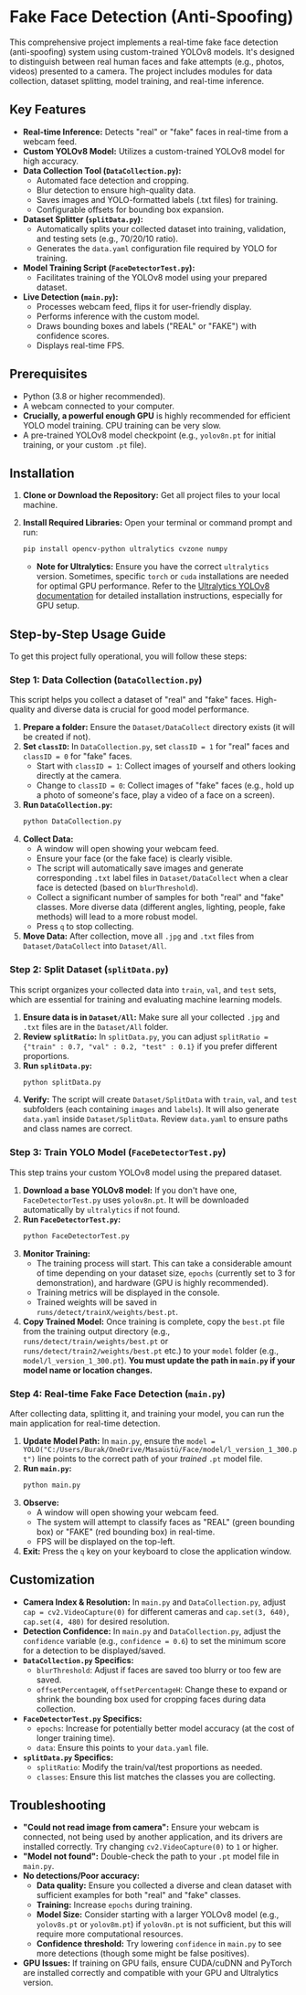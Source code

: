 # Fake Face Detection (Anti-Spoofing)

This comprehensive project implements a real-time fake face detection (anti-spoofing) system using custom-trained YOLOv8 models. It's designed to distinguish between real human faces and fake attempts (e.g., photos, videos) presented to a camera. The project includes modules for data collection, dataset splitting, model training, and real-time inference.

## Key Features

* **Real-time Inference:** Detects "real" or "fake" faces in real-time from a webcam feed.
* **Custom YOLOv8 Model:** Utilizes a custom-trained YOLOv8 model for high accuracy.
* **Data Collection Tool (`DataCollection.py`):**
    * Automated face detection and cropping.
    * Blur detection to ensure high-quality data.
    * Saves images and YOLO-formatted labels (.txt files) for training.
    * Configurable offsets for bounding box expansion.
* **Dataset Splitter (`splitData.py`):**
    * Automatically splits your collected dataset into training, validation, and testing sets (e.g., 70/20/10 ratio).
    * Generates the `data.yaml` configuration file required by YOLO for training.
* **Model Training Script (`FaceDetectorTest.py`):**
    * Facilitates training of the YOLOv8 model using your prepared dataset.
* **Live Detection (`main.py`):**
    * Processes webcam feed, flips it for user-friendly display.
    * Performs inference with the custom model.
    * Draws bounding boxes and labels ("REAL" or "FAKE") with confidence scores.
    * Displays real-time FPS.

## Prerequisites

* Python (3.8 or higher recommended).
* A webcam connected to your computer.
* **Crucially, a powerful enough GPU** is highly recommended for efficient YOLO model training. CPU training can be very slow.
* A pre-trained YOLOv8 model checkpoint (e.g., `yolov8n.pt` for initial training, or your custom `.pt` file).

## Installation

1.  **Clone or Download the Repository:**
    Get all project files to your local machine.

2.  **Install Required Libraries:**
    Open your terminal or command prompt and run:
    ```bash
    pip install opencv-python ultralytics cvzone numpy
    ```
    * **Note for Ultralytics:** Ensure you have the correct `ultralytics` version. Sometimes, specific `torch` or `cuda` installations are needed for optimal GPU performance. Refer to the [Ultralytics YOLOv8 documentation](https://docs.ultralytics.com/quickstart/) for detailed installation instructions, especially for GPU setup.

## Step-by-Step Usage Guide

To get this project fully operational, you will follow these steps:

### Step 1: Data Collection (`DataCollection.py`)

This script helps you collect a dataset of "real" and "fake" faces. High-quality and diverse data is crucial for good model performance.

1.  **Prepare a folder:** Ensure the `Dataset/DataCollect` directory exists (it will be created if not).
2.  **Set `classID`:** In `DataCollection.py`, set `classID = 1` for "real" faces and `classID = 0` for "fake" faces.
    * Start with `classID = 1`: Collect images of yourself and others looking directly at the camera.
    * Change to `classID = 0`: Collect images of "fake" faces (e.g., hold up a photo of someone's face, play a video of a face on a screen).
3.  **Run `DataCollection.py`:**
    ```bash
    python DataCollection.py
    ```
4.  **Collect Data:**
    * A window will open showing your webcam feed.
    * Ensure your face (or the fake face) is clearly visible.
    * The script will automatically save images and generate corresponding `.txt` label files in `Dataset/DataCollect` when a clear face is detected (based on `blurThreshold`).
    * Collect a significant number of samples for both "real" and "fake" classes. More diverse data (different angles, lighting, people, fake methods) will lead to a more robust model.
    * Press `q` to stop collecting.
5.  **Move Data:** After collection, move all `.jpg` and `.txt` files from `Dataset/DataCollect` into `Dataset/All`.

### Step 2: Split Dataset (`splitData.py`)

This script organizes your collected data into `train`, `val`, and `test` sets, which are essential for training and evaluating machine learning models.

1.  **Ensure data is in `Dataset/All`:** Make sure all your collected `.jpg` and `.txt` files are in the `Dataset/All` folder.
2.  **Review `splitRatio`:** In `splitData.py`, you can adjust `splitRatio = {"train" : 0.7, "val" : 0.2, "test" : 0.1}` if you prefer different proportions.
3.  **Run `splitData.py`:**
    ```bash
    python splitData.py
    ```
4.  **Verify:** The script will create `Dataset/SplitData` with `train`, `val`, and `test` subfolders (each containing `images` and `labels`). It will also generate `data.yaml` inside `Dataset/SplitData`. Review `data.yaml` to ensure paths and class names are correct.

### Step 3: Train YOLO Model (`FaceDetectorTest.py`)

This step trains your custom YOLOv8 model using the prepared dataset.

1.  **Download a base YOLOv8 model:** If you don't have one, `FaceDetectorTest.py` uses `yolov8n.pt`. It will be downloaded automatically by `ultralytics` if not found.
2.  **Run `FaceDetectorTest.py`:**
    ```bash
    python FaceDetectorTest.py
    ```
3.  **Monitor Training:**
    * The training process will start. This can take a considerable amount of time depending on your dataset size, `epochs` (currently set to 3 for demonstration), and hardware (GPU is highly recommended).
    * Training metrics will be displayed in the console.
    * Trained weights will be saved in `runs/detect/trainX/weights/best.pt`.
4.  **Copy Trained Model:** Once training is complete, copy the `best.pt` file from the training output directory (e.g., `runs/detect/train/weights/best.pt` or `runs/detect/train2/weights/best.pt` etc.) to your `model` folder (e.g., `model/l_version_1_300.pt`). **You must update the path in `main.py` if your model name or location changes.**

### Step 4: Real-time Fake Face Detection (`main.py`)

After collecting data, splitting it, and training your model, you can run the main application for real-time detection.

1.  **Update Model Path:** In `main.py`, ensure the `model = YOLO("C:/Users/Burak/OneDrive/Masaüstü/Face/model/l_version_1_300.pt")` line points to the correct path of your *trained* `.pt` model file.
2.  **Run `main.py`:**
    ```bash
    python main.py
    ```
3.  **Observe:**
    * A window will open showing your webcam feed.
    * The system will attempt to classify faces as "REAL" (green bounding box) or "FAKE" (red bounding box) in real-time.
    * FPS will be displayed on the top-left.
4.  **Exit:** Press the `q` key on your keyboard to close the application window.

## Customization

* **Camera Index & Resolution:** In `main.py` and `DataCollection.py`, adjust `cap = cv2.VideoCapture(0)` for different cameras and `cap.set(3, 640)`, `cap.set(4, 480)` for desired resolution.
* **Detection Confidence:** In `main.py` and `DataCollection.py`, adjust the `confidence` variable (e.g., `confidence = 0.6`) to set the minimum score for a detection to be displayed/saved.
* **`DataCollection.py` Specifics:**
    * `blurThreshold`: Adjust if faces are saved too blurry or too few are saved.
    * `offsetPercentageW`, `offsetPercentageH`: Change these to expand or shrink the bounding box used for cropping faces during data collection.
* **`FaceDetectorTest.py` Specifics:**
    * `epochs`: Increase for potentially better model accuracy (at the cost of longer training time).
    * `data`: Ensure this points to your `data.yaml` file.
* **`splitData.py` Specifics:**
    * `splitRatio`: Modify the train/val/test proportions as needed.
    * `classes`: Ensure this list matches the classes you are collecting.

## Troubleshooting

* **"Could not read image from camera":** Ensure your webcam is connected, not being used by another application, and its drivers are installed correctly. Try changing `cv2.VideoCapture(0)` to `1` or higher.
* **"Model not found":** Double-check the path to your `.pt` model file in `main.py`.
* **No detections/Poor accuracy:**
    * **Data quality:** Ensure you collected a diverse and clean dataset with sufficient examples for both "real" and "fake" classes.
    * **Training:** Increase `epochs` during training.
    * **Model Size:** Consider starting with a larger YOLOv8 model (e.g., `yolov8s.pt` or `yolov8m.pt`) if `yolov8n.pt` is not sufficient, but this will require more computational resources.
    * **Confidence threshold:** Try lowering `confidence` in `main.py` to see more detections (though some might be false positives).
* **GPU Issues:** If training on GPU fails, ensure CUDA/cuDNN and PyTorch are installed correctly and compatible with your GPU and Ultralytics version.
